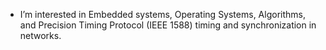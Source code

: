 - I’m interested in Embedded systems, Operating Systems, Algorithms, and Precision Timing Protocol (IEEE 1588) timing and synchronization in networks.
<!---
amitverma2/amitverma2 is a ✨ special ✨ repository because its `README.md` (this file) appears on your GitHub profile.
You can click the Preview link to take a look at your changes.
--->
